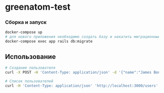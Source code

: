 # greenatom-test

### Сборка и запуск

```sh
docker-compose up
# для нового приложения необходимо создать базу и накатить миграционные процедуры
docker-compose exec app rails db:migrate
```

## Использование

```sh
# Создание пользователя
curl -X POST -H 'Content-Type: application/json' -d '{"name":"James Bond","email":"007@mail.ru"}' 'http://localhost:3000/users'

# Список пользователей
curl -H 'Content-Type: application/json' 'http://localhost:3000/users'
```
